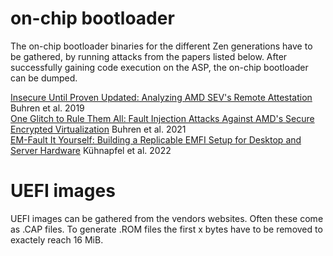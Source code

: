 # on-chip bootloader

The on-chip bootloader binaries for the different Zen generations have to be gathered, by running attacks from the papers listed below.
After successfully gaining code execution on the ASP, the on-chip bootloader can be dumped.

[Insecure Until Proven Updated: Analyzing AMD SEV's Remote Attestation](https://dl.acm.org/doi/10.1145/3319535.3354216) Buhren et al. 2019 \
[One Glitch to Rule Them All: Fault Injection Attacks Against AMD's Secure Encrypted Virtualization](https://dl.acm.org/doi/10.1145/3460120.3484779) Buhren et al. 2021\
[EM-Fault It Yourself: Building a Replicable EMFI Setup for Desktop and Server Hardware](https://arxiv.org/abs/2209.09835) Kühnapfel et al. 2022

# UEFI images

UEFI images can be gathered from the vendors websites.
Often these come as .CAP files.
To generate .ROM files the first x bytes have to be removed to exactely reach 16 MiB.
